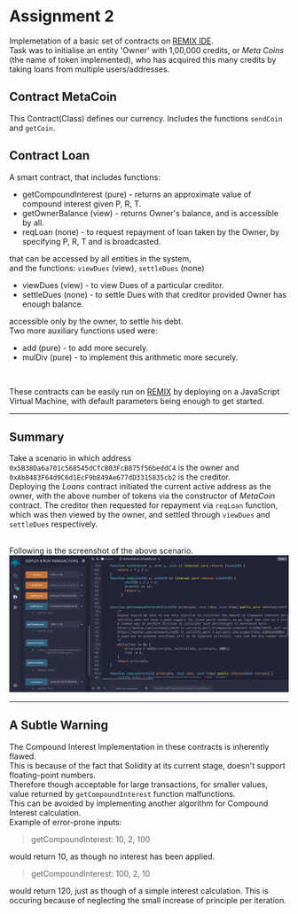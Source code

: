 # Assignment 2

Implemetation of a basic set of contracts on <a href="http://remix.ethereum.org">REMIX IDE</a>. <br/>
Task was to initialise an entity 'Owner' with 1,00,000 credits, or _Meta Coins_ (the name of token implemented), who has acquired this many credits by taking loans from multiple users/addresses. <br/>

## Contract MetaCoin

This Contract(Class) defines our currency. Includes the functions `sendCoin` and `getCoin`.

## Contract Loan

A smart contract, that includes functions:

<ul>
<li> getCompoundInterest (pure) - returns an approximate value of compound interest given P, R, T.</li>
<li> getOwnerBalance (view) - returns Owner's balance, and is accessible by all.</li>
<li> reqLoan (none) - to request repayment of loan taken by the Owner, by specifying P, R, T and is broadcasted.</li>
</ul>

that can be accessed by all entities in the system, <br/>
and the functions: `viewDues` (view), `settleDues` (none)

<ul>
<li> viewDues (view) - to view Dues of a particular creditor.</li>
<li> settleDues (none) - to settle Dues with that creditor provided Owner has enough balance.</li>
</ul>

accessible only by the owner, to settle his debt.<br/>
Two more auxiliary functions used were:

<ul>
<li> add (pure) - to add more securely.</li>
<li> mulDiv (pure) - to implement this arithmetic more securely.</li>
</ul>
<br/>

These contracts can be easily run on <a href="http://remix.ethereum.org">REMIX</a> by deploying on a JavaScript Virtual Machine, with default parameters being enough to get started.

---

## Summary

Take a scenario in which address `0x5B38Da6a701c568545dCfcB03FcB875f56beddC4` is the owner and `0xAb8483F64d9C6d1EcF9b849Ae677dD3315835cb2` is the creditor. <br />
Deploying the _Loans_ contract initiated the current active address as the owner, with the above number of tokens via the constructor of _MetaCoin_ contract. The creditor then requested for repayment via `reqLoan` function, which was then viewed by the owner, and settled through `viewDues` and `settleDues` respectively. <br />
<br />

Following is the screenshot of the above scenario. <br />
![Screenshot](./screenshot.png)

---

## A Subtle Warning

The Compound Interest Implementation in these contracts is inherently flawed. <br />
This is because of the fact that Solidity at its current stage, doesn't support floating-point numbers. <br />
Therefore though acceptable for large transactions, for smaller values, value returned by `getCompoundInterest` function malfunctions. <br />
This can be avoided by implementing another algorithm for Compound Interest calculation. <br />
Example of error-prone inputs:

> getCompoundInterest: 10, 2, 100

would return 10, as though no interest has been applied.

> getCompoundInterest: 100, 2, 10

would return 120, just as though of a simple interest calculation.
This is occuring because of neglecting the small increase of principle per iteration.
